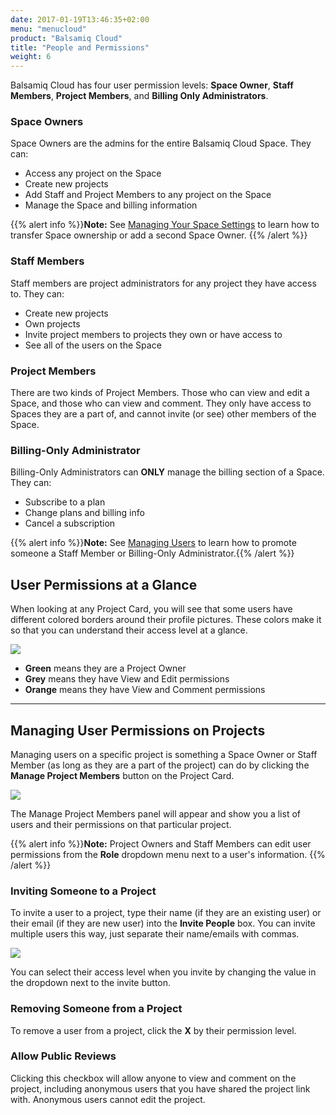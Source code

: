 ```yaml
---
date: 2017-01-19T13:46:35+02:00
menu: "menucloud"
product: "Balsamiq Cloud"
title: "People and Permissions"
weight: 6
---
```


Balsamiq Cloud has four user permission levels: **Space Owner**, **Staff Members**, **Project Members**, and **Billing Only Administrators**.

### Space Owners
Space Owners are the admins for the entire Balsamiq Cloud Space. They can:

- Access any project on the Space
- Create new projects
- Add Staff and Project Members to any project on the Space
- Manage the Space and billing information

{{% alert info %}}**Note:** See [Managing Your Space Settings](../spaces/#managing-your-space-settings) to learn how to transfer Space ownership or add a second Space Owner. {{% /alert %}}

### Staff Members
Staff members are project administrators for any project they have access to. They can:

- Create new projects
- Own projects
- Invite project members to projects they own or have access to
- See all of the users on the Space

### Project Members
There are two kinds of Project Members. Those who can view and edit a Space, and those who can view and comment. They only have access to Spaces they are a part of, and cannot invite (or see) other members of the Space.

### Billing-Only Administrator

Billing-Only Administrators can **ONLY** manage the billing section of a Space. They can:

- Subscribe to a plan
- Change plans and billing info
- Cancel a subscription

{{% alert info %}}**Note:** See [Managing Users](https://docs.balsamiq.com/cloud/spaces/#managing-users) to learn how to promote someone a Staff Member or Billing-Only Administrator.{{% /alert %}}

## User Permissions at a Glance

When looking at any Project Card, you will see that some users have different colored borders around their profile pictures. These colors make it so that you can understand their access level at a glance.

![](//media.balsamiq.com/img/support/docs/cloud/user-glance.png)

- **Green** means they are a Project Owner
- **Grey** means they have View and Edit permissions
- **Orange** means they have View and Comment permissions

---

## Managing User Permissions on Projects

Managing users on a specific project is something a Space Owner or Staff Member (as long as they are a part of the project) can do by clicking the **Manage Project Members** button on the Project Card.

![](//media.balsamiq.com/img/support/docs/cloud/manage-project-members-button.png)

The Manage Project Members panel will appear and show you a list of users and their permissions on that particular project.

{{% alert info %}}**Note:** Project Owners and Staff Members can edit user permissions from the **Role** dropdown menu next to a user's information. {{% /alert %}}

### Inviting Someone to a Project

To invite a user to a project, type their name (if they are an existing user) or their email (if they are new user) into the **Invite People** box. You can invite multiple users this way, just separate their name/emails with commas.

![](//media.balsamiq.com/img/support/docs/cloud/invite-project-member.png)

You can select their access level when you invite by changing the value in the dropdown next to the invite button.

### Removing Someone from a Project

To remove a user from a project, click the **X** by their permission level.

### Allow Public Reviews

Clicking this checkbox will allow anyone to view and comment on the project, including anonymous users that you have shared the project link with. Anonymous users cannot edit the project.
